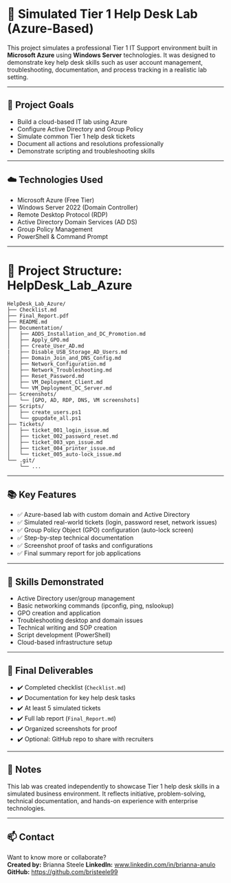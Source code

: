 # 💼 Simulated Tier 1 Help Desk Lab (Azure-Based)

This project simulates a professional Tier 1 IT Support environment built in **Microsoft Azure** using **Windows Server** technologies. It was designed to demonstrate key help desk skills such as user account management, troubleshooting, documentation, and process tracking in a realistic lab setting.

---

## 🚀 Project Goals

- Build a cloud-based IT lab using Azure
- Configure Active Directory and Group Policy
- Simulate common Tier 1 help desk tickets
- Document all actions and resolutions professionally
- Demonstrate scripting and troubleshooting skills

---

## ☁️ Technologies Used

- Microsoft Azure (Free Tier)
- Windows Server 2022 (Domain Controller)
- Remote Desktop Protocol (RDP)
- Active Directory Domain Services (AD DS)
- Group Policy Management
- PowerShell & Command Prompt

---

# 📁 Project Structure: HelpDesk_Lab_Azure

```
HelpDesk_Lab_Azure/
├── Checklist.md
├── Final_Report.pdf
├── README.md
├── Documentation/
│   ├── ADDS_Installation_and_DC_Promotion.md
│   ├── Apply_GPO.md
│   ├── Create_User_AD.md
|   ├── Disable_USB_Storage_AD_Users.md
│   ├── Domain_Join_and_DNS_Config.md
│   ├── Network_Configuration.md
│   ├── Network_Troubleshooting.md
│   ├── Reset_Password.md
│   ├── VM_Deployment_Client.md
│   └── VM_Deployment_DC_Server.md
├── Screenshots/
│   └── [GPO, AD, RDP, DNS, VM screenshots]
├── Scripts/
│   ├── create_users.ps1
│   └── gpupdate_all.ps1
├── Tickets/
│   ├── ticket_001_login_issue.md
│   ├── ticket_002_password_reset.md
│   ├── ticket_003_vpn_issue.md
│   ├── ticket_004_printer_issue.md
│   └── ticket_005_auto-lock_issue.md
└── .git/
    └── ...
```
---

## 📚 Key Features

- ✅ Azure-based lab with custom domain and Active Directory
- ✅ Simulated real-world tickets (login, password reset, network issues)
- ✅ Group Policy Object (GPO) configuration (auto-lock screen)
- ✅ Step-by-step technical documentation
- ✅ Screenshot proof of tasks and configurations
- ✅ Final summary report for job applications

---

## 🧠 Skills Demonstrated

- Active Directory user/group management
- Basic networking commands (ipconfig, ping, nslookup)
- GPO creation and application
- Troubleshooting desktop and domain issues
- Technical writing and SOP creation
- Script development (PowerShell)
- Cloud-based infrastructure setup

---

## 📄 Final Deliverables

- ✔️ Completed checklist (`Checklist.md`)
- ✔️ Documentation for key help desk tasks
- ✔️ At least 5 simulated tickets
- ✔️ Full lab report (`Final_Report.md`)
- ✔️ Organized screenshots for proof
- ✔️ Optional: GitHub repo to share with recruiters

---

## 📌 Notes

This lab was created independently to showcase Tier 1 help desk skills in a simulated business environment. It reflects initiative, problem-solving, technical documentation, and hands-on experience with enterprise technologies.

---

## 📫 Contact

Want to know more or collaborate?  
**Created by:** Brianna Steele 
**LinkedIn:** www.linkedin.com/in/brianna-anulo  
**GitHub:** https://github.com/bristeele99

